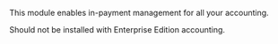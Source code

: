 This module enables in-payment management for all your accounting.

Should not be installed with Enterprise Edition accounting.
